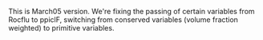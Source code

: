 This is March05 version.
We're fixing the passing of certain variables from Rocflu to ppiclF, switching from conserved variables (volume fraction weighted) to primitive variables.
